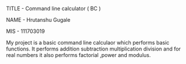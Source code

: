 TITLE - Command line calculator ( BC )

NAME - Hrutanshu Gugale

MIS - 111703019

My project is a basic command line calculaor which performs basic functions. It performs addition subtraction multiplication division and for real numbers it also performs factorial ,power and modulus.
